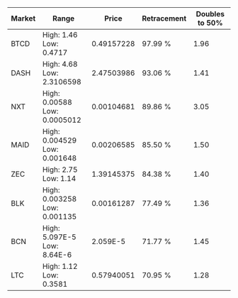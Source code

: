 | Market | Range | Price| Retracement | Doubles to 50% |
| --- | --- | --- | --- | --- |
| BTCD | High: 1.46<br />Low: 0.4717 | 0.49157228 | 97.99 % | 1.96 |
| DASH | High: 4.68<br />Low: 2.3106598 | 2.47503986 | 93.06 % | 1.41 |
| NXT | High: 0.00588<br />Low: 0.0005012 | 0.00104681 | 89.86 % | 3.05 |
| MAID | High: 0.004529<br />Low: 0.001648 | 0.00206585 | 85.50 % | 1.50 |
| ZEC | High: 2.75<br />Low: 1.14 | 1.39145375 | 84.38 % | 1.40 |
| BLK | High: 0.003258<br />Low: 0.001135 | 0.00161287 | 77.49 % | 1.36 |
| BCN | High: 5.097E-5<br />Low: 8.64E-6 | 2.059E-5 | 71.77 % | 1.45 |
| LTC | High: 1.12<br />Low: 0.3581 | 0.57940051 | 70.95 % | 1.28 |
